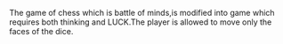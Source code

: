 The game of chess which is battle of minds,is modified into game which requires both thinking and LUCK.The player is allowed to move only the faces of the dice.
